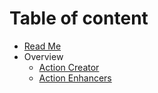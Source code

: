 # Table of content

* [Read Me](/README.md)
* Overview
  * [Action Creator](/docs/overview/actionCreator.md)
  * [Action Enhancers](/docs/overview/actionEnhancers.md)
